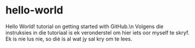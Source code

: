 # hello-world
Hello World! tutorial on getting started with GitHub.\n
Volgens die instruksies in die tutoriaal is ek veronderstel om hier iets oor myself te skryf. Ek is nie lus nie, so dié is al wat jy sal kry om te lees.
